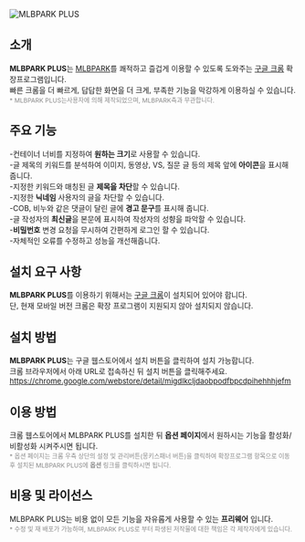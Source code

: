 ![MLBPARK PLUS](http://dl.dropbox.com/u/413146/logo_mlbparkPlus.png)

## 소개
<font size="2">**MLBPARK PLUS**는 [MLBPARK](http://mlbpark.donga.com/)를 쾌적하고 즐겁게 이용할 수 있도록 도와주는 [구글 크롬](https://chrome.google.com) 확장프로그램입니다.<br />
빠른 크롬을 더 빠르게, 답답한 화면을 더 크게, 부족한 기능을 막강하게 이용하실 수 있습니다.<br />
<small><font color="#888888">* MLBPARK PLUS는사용자에 의해 제작되었으며, MLBPARK측과 무관합니다.</font></small></font>

## 주요 기능
<font size="2">-컨테이너 너비를 지정하여 **원하는 크기**로 사용할 수 있습니다.<br />
-글 제목의 키워드를 분석하여 이미지, 동영상, VS, 질문 글 등의 제목 앞에 **아이콘**을 표시해 줍니다.<br />
-지정한 키워드와 매칭된 글 **제목을 차단**할 수 있습니다.<br />
-지정한 **닉네임** 사용자의 글을 차단할 수 있습니다.<br />
-COB, 비누와 같은 댓글이 달린 글에 **경고 문구**를 표시해 줍니다.<br />
-글 작성자의 **최신글**을 본문에 표시하여 작성자의 성향을 파악할 수 있습니다.<br />
-**비밀번호** 변경 요청을 무시하여 간편하게 로그인 할 수 있습니다.<br />
-자체적인 오류를 수정하고 성능을 개선해줍니다.<br /></font>

## 설치 요구 사항
<font size="2">**MLBPARK PLUS**를 이용하기 위해서는 [구글 크롬](https://chrome.google.com)이 설치되어 있어야 합니다. <br />
단, 현재 모바일 버전 크롬은 확장 프로그램이 지원되지 않아 설치되지 않습니다.</font>

## 설치 방법
<font size="2">**MLBPARK PLUS**는 구글 웹스토어에서 설치 버튼을 클릭하여 설치 가능합니다. <br />
크롬 브라우저에서 아래 URL로 접속하신 뒤 설치 버튼을 클릭해주세요. <br />
https://chrome.google.com/webstore/detail/migdlkcljdaobpodfbpcdpihehhhjefm </font>

## 이용 방법
<font size="2">크롬 웹스토어에서 MLBPARK PLUS를 설치한 뒤 **옵션 페이지**에서 원하시는 기능을 활성화/비활성화 시켜주시면 됩니다.<br />
<small><font color="#888888">* 옵션 페이지는 크롬 우측 상단의 설정 및 관리버튼(몽키스패너 버튼)을 클릭하여 확장프로그램 항목으로 이동 후 설치된 MLBPARK PLUS에 **옵션** 링크를 클릭하시면 됩니다.</font></small></font>

## 비용 및 라이선스
<font size="2">MLBPARK PLUS는 비용 없이 모든 기능을 자유롭게 사용할 수 있는 **프리웨어** 입니다.<br />
<font color="#888888"><small>* 수정 및 재 배포가 가능하며, MLBPARK PLUS로 부터 파생된 저작물에 대한 책임은 각 제작자에게 있습니다.</small></font></font>